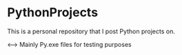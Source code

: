 # PythonProjects
This is a personal repository that I post Python projects on.

<--> Mainly Py.exe files for testing purposes
